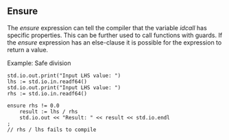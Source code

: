 ## Ensure

The *ensure* expression can tell the compiler that the variable *idcall* has
specific properties. This can be further used to call functions with guards.
If the *ensure* expression has an else-clause it is possible for the
expression to return a value.

Example: Safe division

```
std.io.out.print("Input LHS value: ")
lhs := std.io.in.readf64()
std.io.out.print("Input LHS value: ")
rhs := std.io.in.readf64()

ensure rhs != 0.0
    result := lhs / rhs
    std.io.out << "Result: " << result << std.io.endl
;
// rhs / lhs fails to compile
```
